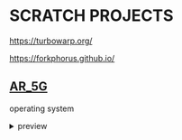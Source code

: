 # SCRATCH PROJECTS
https://turbowarp.org/

https://forkphorus.github.io/


## <a href="https://liutyiartur.github.io/scratch_projects/ar_5g/index.html" target="_blank">AR_5G</a>


operating system

<details>
  <summary>preview</summary>
  

  ![RUNES](https://raw.githubusercontent.com/liutyiartur/scratch_projects/refs/heads/main/ar_5g/prev.jpg)
  
</details>

